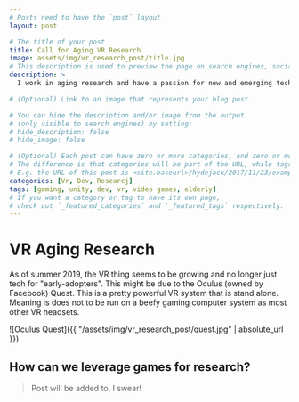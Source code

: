 ```yaml
---
# Posts need to have the `post` layout
layout: post

# The title of your post
title: Call for Aging VR Research
image: assets/img/vr_research_post/title.jpg
# This description is used to preview the page on search engines, social media, etc.
description: >
  I work in aging research and have a passion for new and emerging technology. This would in 2019 inevitably lead me to a focus on using VR for aging research.  

# (Optional) Link to an image that represents your blog post.

# You can hide the description and/or image from the output
# (only visible to search engines) by setting:
# hide_description: false
# hide_image: false

# (Optional) Each post can have zero or more categories, and zero or more tags.
# The difference is that categories will be part of the URL, while tags will not.
# E.g. the URL of this post is <site.baseurl>/hydejack/2017/11/23/example-content/
categories: [Vr, Dev, Researcj]
tags: [gaming, unity, dev, vr, video games, elderly]
# If you want a category or tag to have its own page,
# check out `_featured_categories` and `_featured_tags` respectively.
---
```



# VR Aging Research

As of summer 2019, the VR thing seems to be growing and no longer just tech for "early-adopters". This might be due to the Oculus (owned by Facebook) Quest. This is a pretty powerful VR system that is stand alone. Meaning is does not to be run on a beefy gaming computer system as most other VR headsets. 

![Oculus Quest]({{ "/assets/img/vr_research_post/quest.jpg" | absolute_url }})

## How can we leverage games for research?

> Post will be added to, I swear!

